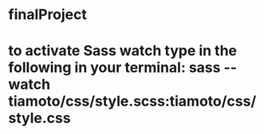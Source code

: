 # finalProject
# to activate Sass watch type in the following in your terminal: sass --watch tiamoto/css/style.scss:tiamoto/css/style.css